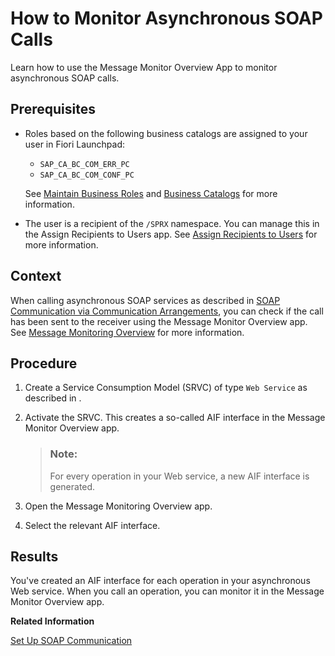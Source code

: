 <!-- loio3cd5085104bf406290b711db328fe3ed -->

# How to Monitor Asynchronous SOAP Calls

Learn how to use the Message Monitor Overview App to monitor asynchronous SOAP calls.



<a name="loio3cd5085104bf406290b711db328fe3ed__prereq_ey2_h25_h5b"/>

## Prerequisites

-   Roles based on the following business catalogs are assigned to your user in Fiori Launchpad:

    -   `SAP_CA_BC_COM_ERR_PC`
    -   `SAP_CA_BC_COM_CONF_PC`

    See [Maintain Business Roles](../50-administration-and-ops/maintain-business-roles-8980ad0.md) and [Business Catalogs](../50-administration-and-ops/business-catalogs-dd0abf5.md) for more information.

-   The user is a recipient of the `/SPRX` namespace. You can manage this in the Assign Recipients to Users app. See [Assign Recipients to Users](../50-administration-and-ops/assign-recipients-to-users-576fa8d.md) for more information.




## Context

When calling asynchronous SOAP services as described in [SOAP Communication via Communication Arrangements](soap-communication-via-communication-arrangements-2133e15.md), you can check if the call has been sent to the receiver using the Message Monitor Overview app. See [Message Monitoring Overview](../50-administration-and-ops/message-monitoring-overview-503c823.md) for more information.



## Procedure

1.  Create a Service Consumption Model \(SRVC\) of type `Web Service` as described in .

2.  Activate the SRVC. This creates a so-called AIF interface in the Message Monitor Overview app.

    > ### Note:  
    > For every operation in your Web service, a new AIF interface is generated.

3.  Open the Message Monitoring Overview app.

4.  Select the relevant AIF interface.




<a name="loio3cd5085104bf406290b711db328fe3ed__result_k4h_yww_35b"/>

## Results

You've created an AIF interface for each operation in your asynchronous Web service. When you call an operation, you can monitor it in the Message Monitor Overview app.

**Related Information**  


[Set Up SOAP Communication](set-up-soap-communication-8b6723b.md "Developers can consume SOAP-based Web services for outbound communication from the ABAP environment.")

